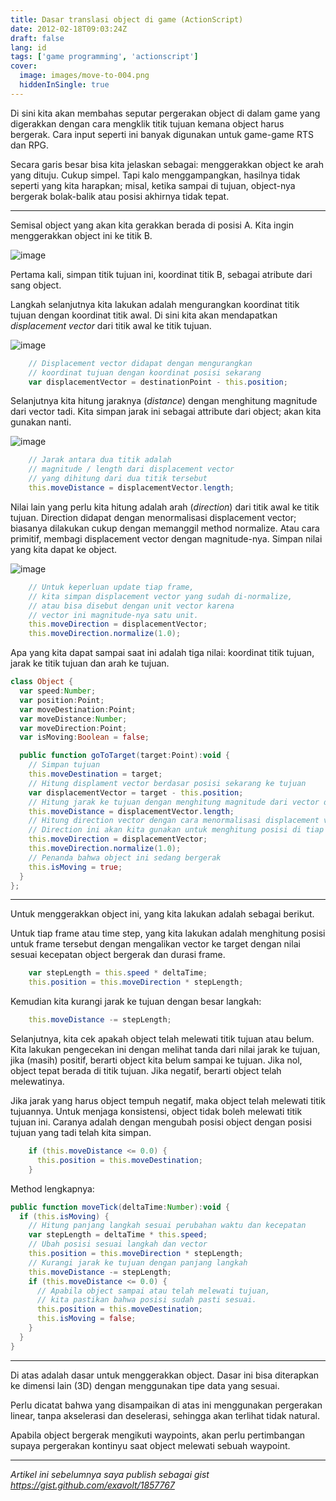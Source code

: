 ```yaml
---
title: Dasar translasi object di game (ActionScript)
date: 2012-02-18T09:03:24Z
draft: false
lang: id
tags: ['game programming', 'actionscript']
cover:
  image: images/move-to-004.png
  hiddenInSingle: true
---
```


Di sini kita akan membahas seputar pergerakan object di dalam game yang digerakkan dengan cara mengklik titik tujuan kemana object harus bergerak. Cara input seperti ini banyak digunakan untuk game-game RTS dan RPG.

Secara garis besar bisa kita jelaskan sebagai: menggerakkan object ke arah yang dituju. Cukup simpel. Tapi kalo menggampangkan, hasilnya tidak seperti yang kita harapkan; misal, ketika sampai di tujuan, object-nya bergerak bolak-balik atau posisi akhirnya tidak tepat.

---

Semisal object yang akan kita gerakkan berada di posisi A. Kita ingin menggerakkan object ini ke titik B.

![image](images/move-to-001.png#center)

Pertama kali, simpan titik tujuan ini, koordinat titik B, sebagai atribute dari sang object.

Langkah selanjutnya kita lakukan adalah mengurangkan koordinat titik tujuan dengan koordinat titik awal. Di sini kita akan mendapatkan _displacement vector_ dari titik awal ke titik tujuan.

![image](images/move-to-002.png#center)

```actionscript
    // Displacement vector didapat dengan mengurangkan
    // koordinat tujuan dengan koordinat posisi sekarang
    var displacementVector = destinationPoint - this.position;
```

Selanjutnya kita hitung jaraknya (_distance_) dengan menghitung magnitude dari vector tadi. Kita simpan jarak ini sebagai attribute dari object; akan kita gunakan nanti.

![image](images/move-to-003.png#center)

```actionscript
    // Jarak antara dua titik adalah
    // magnitude / length dari displacement vector
    // yang dihitung dari dua titik tersebut
    this.moveDistance = displacementVector.length;
```

Nilai lain yang perlu kita hitung adalah arah (_direction_) dari titik awal ke titik tujuan. Direction didapat dengan menormalisasi displacement vector; biasanya dilakukan cukup dengan memanggil method normalize. Atau cara primitif, membagi displacement vector dengan magnitude-nya. Simpan nilai yang kita dapat ke object.

![image](images/move-to-004.png#center)

```actionscript
    // Untuk keperluan update tiap frame,
    // kita simpan displacement vector yang sudah di-normalize,
    // atau bisa disebut dengan unit vector karena
    // vector ini magnitude-nya satu unit.
    this.moveDirection = displacementVector;
    this.moveDirection.normalize(1.0);
```

Apa yang kita dapat sampai saat ini adalah tiga nilai: koordinat titik tujuan, jarak ke titik tujuan dan arah ke tujuan.

```actionscript
class Object {
  var speed:Number;
  var position:Point;
  var moveDestination:Point;
  var moveDistance:Number;
  var moveDirection:Point;
  var isMoving:Boolean = false;

  public function goToTarget(target:Point):void {
    // Simpan tujuan
    this.moveDestination = target;
    // Hitung displament vector berdasar posisi sekarang ke tujuan
    var displacementVector = target - this.position;
    // Hitung jarak ke tujuan dengan menghitung magnitude dari vector di atas
    this.moveDistance = displacementVector.length;
    // Hitung direction vector dengan cara menormalisasi displacement vector.
    // Direction ini akan kita gunakan untuk menghitung posisi di tiap langkah (tick)
    this.moveDirection = displacementVector;
    this.moveDirection.normalize(1.0);
    // Penanda bahwa object ini sedang bergerak
    this.isMoving = true;
  }
};
```

---

Untuk menggerakkan object ini, yang kita lakukan adalah sebagai berikut.

Untuk tiap frame atau time step, yang kita lakukan adalah menghitung posisi untuk frame tersebut dengan mengalikan vector ke target dengan nilai sesuai kecepatan object bergerak dan durasi frame.

```actionscript
    var stepLength = this.speed * deltaTime;
    this.position = this.moveDirection * stepLength;
```

Kemudian kita kurangi jarak ke tujuan dengan besar langkah:

```actionscript
    this.moveDistance -= stepLength;
```

Selanjutnya, kita cek apakah object telah melewati titik tujuan atau belum. Kita lakukan pengecekan ini dengan melihat tanda dari nilai jarak ke tujuan, jika (masih) positif, berarti object kita belum sampai ke tujuan. Jika nol, object tepat berada di titik tujuan. Jika negatif, berarti object telah melewatinya.

Jika jarak yang harus object tempuh negatif, maka object telah melewati titik tujuannya. Untuk menjaga konsistensi, object tidak boleh melewati titik tujuan ini. Caranya adalah dengan mengubah posisi object dengan posisi tujuan yang tadi telah kita simpan.

```actionscript
    if (this.moveDistance <= 0.0) {
      this.position = this.moveDestination;
    }
```

Method lengkapnya:

```actionscript
public function moveTick(deltaTime:Number):void {
  if (this.isMoving) {
    // Hitung panjang langkah sesuai perubahan waktu dan kecepatan
    var stepLength = deltaTime * this.speed;
    // Ubah posisi sesuai langkah dan vector
    this.position = this.moveDirection * stepLength;
    // Kurangi jarak ke tujuan dengan panjang langkah
    this.moveDistance -= stepLength;
    if (this.moveDistance <= 0.0) {
      // Apabila object sampai atau telah melewati tujuan,
      // kita pastikan bahwa posisi sudah pasti sesuai.
      this.position = this.moveDestination;
      this.isMoving = false;
    }
  }
}
```

---

Di atas adalah dasar untuk menggerakkan object. Dasar ini bisa diterapkan ke dimensi lain (3D) dengan menggunakan tipe data yang sesuai.

Perlu dicatat bahwa yang disampaikan di atas ini menggunakan pergerakan linear, tanpa akselerasi dan deselerasi, sehingga akan terlihat tidak natural.

Apabila object bergerak mengikuti waypoints, akan perlu pertimbangan supaya pergerakan kontinyu saat object melewati sebuah waypoint.

---

_Artikel ini sebelumnya saya publish sebagai gist https://gist.github.com/exavolt/1857767_

